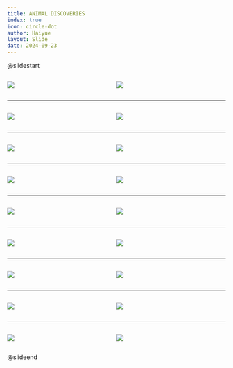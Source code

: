 ```yaml
---
title: ANIMAL DISCOVERIES
index: true
icon: circle-dot
author: Haiyue
layout: Slide
date: 2024-09-23
---
```

 
@slidestart

<div style="display:flex">
<div style="flex:1">

![](https://raw.githubusercontent.com/yclord/reading/refs/heads/master/english/Level-R/ANIMAL%20DISCOVERIES/001.webp)
</div>
<div style="flex:1">

![](https://raw.githubusercontent.com/yclord/reading/refs/heads/master/english/Level-R/ANIMAL%20DISCOVERIES/002.webp)
</div>
</div>

---

<div style="display:flex">
<div style="flex:1">

![](https://raw.githubusercontent.com/yclord/reading/refs/heads/master/english/Level-R/ANIMAL%20DISCOVERIES/003.webp)
</div>
<div style="flex:1">

![](https://raw.githubusercontent.com/yclord/reading/refs/heads/master/english/Level-R/ANIMAL%20DISCOVERIES/004.webp)
</div>
</div>

---

<div style="display:flex">
<div style="flex:1">

![](https://raw.githubusercontent.com/yclord/reading/refs/heads/master/english/Level-R/ANIMAL%20DISCOVERIES/005.webp)
</div>
<div style="flex:1">

![](https://raw.githubusercontent.com/yclord/reading/refs/heads/master/english/Level-R/ANIMAL%20DISCOVERIES/006.webp)
</div>
</div>

---

<div style="display:flex">
<div style="flex:1">

![](https://raw.githubusercontent.com/yclord/reading/refs/heads/master/english/Level-R/ANIMAL%20DISCOVERIES/007.webp)
</div>
<div style="flex:1">

![](https://raw.githubusercontent.com/yclord/reading/refs/heads/master/english/Level-R/ANIMAL%20DISCOVERIES/008.webp)
</div>
</div>

---

<div style="display:flex">
<div style="flex:1">

![](https://raw.githubusercontent.com/yclord/reading/refs/heads/master/english/Level-R/ANIMAL%20DISCOVERIES/009.webp)
</div>
<div style="flex:1">

![](https://raw.githubusercontent.com/yclord/reading/refs/heads/master/english/Level-R/ANIMAL%20DISCOVERIES/010.webp)
</div>
</div>

---

<div style="display:flex">
<div style="flex:1">

![](https://raw.githubusercontent.com/yclord/reading/refs/heads/master/english/Level-R/ANIMAL%20DISCOVERIES/011.webp)
</div>
<div style="flex:1">

![](https://raw.githubusercontent.com/yclord/reading/refs/heads/master/english/Level-R/ANIMAL%20DISCOVERIES/012.webp)
</div>
</div>

---

<div style="display:flex">
<div style="flex:1">

![](https://raw.githubusercontent.com/yclord/reading/refs/heads/master/english/Level-R/ANIMAL%20DISCOVERIES/013.webp)
</div>
<div style="flex:1">

![](https://raw.githubusercontent.com/yclord/reading/refs/heads/master/english/Level-R/ANIMAL%20DISCOVERIES/014.webp)
</div>
</div>

---

<div style="display:flex">
<div style="flex:1">

![](https://raw.githubusercontent.com/yclord/reading/refs/heads/master/english/Level-R/ANIMAL%20DISCOVERIES/015.webp)
</div>
<div style="flex:1">

![](https://raw.githubusercontent.com/yclord/reading/refs/heads/master/english/Level-R/ANIMAL%20DISCOVERIES/016.webp)
</div>
</div>

---

<div style="display:flex">
<div style="flex:1">

![](https://raw.githubusercontent.com/yclord/reading/refs/heads/master/english/Level-R/ANIMAL%20DISCOVERIES/017.webp)
</div>
<div style="flex:1">

![](https://raw.githubusercontent.com/yclord/reading/refs/heads/master/english/Level-R/ANIMAL%20DISCOVERIES/018.webp)
</div>
</div>

@slideend